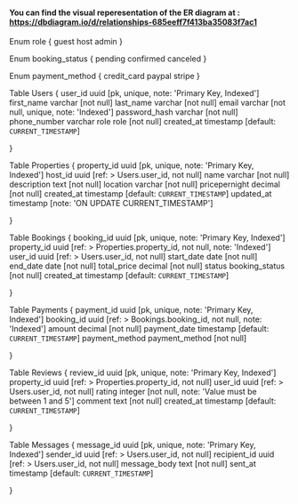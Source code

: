 #### You can find the visual reperesentation of the ER diagram at : https://dbdiagram.io/d/relationships-685eeff7f413ba35083f7ac1

Enum role {
  guest
  host
  admin
}

Enum booking_status {
  pending
  confirmed
  canceled
}

Enum payment_method {
  credit_card
  paypal
  stripe
}

Table Users {
  user_id        uuid    [pk, unique, note: 'Primary Key, Indexed']
  first_name     varchar [not null]
  last_name      varchar [not null]
  email          varchar [not null, unique, note: 'Indexed']
  password_hash  varchar [not null]
  phone_number   varchar
  role           role    [not null]
  created_at     timestamp [default: `CURRENT_TIMESTAMP`]

}

Table Properties {
  property_id     uuid    [pk, unique, note: 'Primary Key, Indexed']
  host_id         uuid    [ref: > Users.user_id, not null]
  name            varchar [not null]
  description     text    [not null]
  location        varchar [not null]
  pricepernight   decimal [not null]
  created_at      timestamp [default: `CURRENT_TIMESTAMP`]
  updated_at      timestamp [note: 'ON UPDATE CURRENT_TIMESTAMP']

}

Table Bookings {
  booking_id   uuid    [pk, unique, note: 'Primary Key, Indexed']
  property_id  uuid    [ref: > Properties.property_id, not null, note: 'Indexed']
  user_id      uuid    [ref: > Users.user_id, not null]
  start_date   date    [not null]
  end_date     date    [not null]
  total_price  decimal [not null]
  status       booking_status [not null]
  created_at   timestamp [default: `CURRENT_TIMESTAMP`]

}

Table Payments {
  payment_id     uuid    [pk, unique, note: 'Primary Key, Indexed']
  booking_id     uuid    [ref: > Bookings.booking_id, not null, note: 'Indexed']
  amount         decimal [not null]
  payment_date   timestamp [default: `CURRENT_TIMESTAMP`]
  payment_method payment_method [not null]

}

Table Reviews {
  review_id   uuid    [pk, unique, note: 'Primary Key, Indexed']
  property_id uuid    [ref: > Properties.property_id, not null]
  user_id     uuid    [ref: > Users.user_id, not null]
  rating      integer [not null, note: 'Value must be between 1 and 5']
  comment     text    [not null]
  created_at  timestamp [default: `CURRENT_TIMESTAMP`]

}

Table Messages {
  message_id     uuid    [pk, unique, note: 'Primary Key, Indexed']
  sender_id      uuid    [ref: > Users.user_id, not null]
  recipient_id   uuid    [ref: > Users.user_id, not null]
  message_body   text    [not null]
  sent_at        timestamp [default: `CURRENT_TIMESTAMP`]

 }
